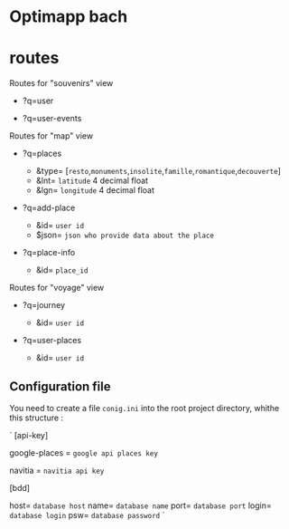 # Optimapp bach


# routes

Routes for "souvenirs" view

- ?q=user

- ?q=user-events


Routes for "map" view

- ?q=places
    - &type= [`resto`,`monuments`,`insolite`,`famille`,`romantique`,`decouverte`]
    - &lnt= `latitude` 4 decimal float
    - &lgn= `longitude` 4 decimal float

- ?q=add-place
    - &id= `user id`
    - $json= `json who provide data about the place`

- ?q=place-info
    - &id= `place_id`


Routes for "voyage" view

- ?q=journey
    - &id= `user id`

- ?q=user-places
    - &id= `user id`


## Configuration file
You need to create a file `conig.ini` into the root project directory, whithe this structure :

`
[api-key]

google-places = `google api places key`

navitia = `navitia api key`

[bdd]

host= `database host`
name= `database name`
port= `database port`
login= `database login`
psw= `database password`
`